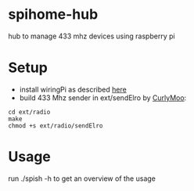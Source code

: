 # spihome-hub
hub to manage 433 mhz devices using raspberry pi

# Setup
* install wiringPi as described [here](http://wiringpi.com/download-and-install/)
* build 433 Mhz sender in ext/sendElro by [CurlyMoo](https://github.com/CurlyMoo):
```
cd ext/radio
make
chmod +s ext/radio/sendElro
```

# Usage
run ./spish -h to get an overview of the usage